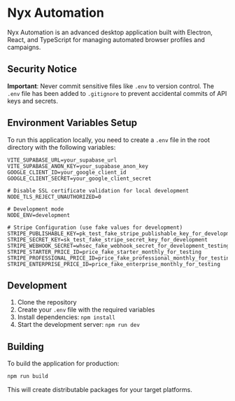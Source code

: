 # Nyx Automation

Nyx Automation is an advanced desktop application built with Electron, React, and TypeScript for managing automated browser profiles and campaigns.

## Security Notice

**Important**: Never commit sensitive files like `.env` to version control. The `.env` file has been added to `.gitignore` to prevent accidental commits of API keys and secrets.

## Environment Variables Setup

To run this application locally, you need to create a `.env` file in the root directory with the following variables:

```env
VITE_SUPABASE_URL=your_supabase_url
VITE_SUPABASE_ANON_KEY=your_supabase_anon_key
GOOGLE_CLIENT_ID=your_google_client_id
GOOGLE_CLIENT_SECRET=your_google_client_secret

# Disable SSL certificate validation for local development
NODE_TLS_REJECT_UNAUTHORIZED=0

# Development mode
NODE_ENV=development

# Stripe Configuration (use fake values for development)
STRIPE_PUBLISHABLE_KEY=pk_test_fake_stripe_publishable_key_for_development
STRIPE_SECRET_KEY=sk_test_fake_stripe_secret_key_for_development
STRIPE_WEBHOOK_SECRET=whsec_fake_webhook_secret_for_development_testing
STRIPE_STARTER_PRICE_ID=price_fake_starter_monthly_for_testing
STRIPE_PROFESSIONAL_PRICE_ID=price_fake_professional_monthly_for_testing
STRIPE_ENTERPRISE_PRICE_ID=price_fake_enterprise_monthly_for_testing
```

## Development

1. Clone the repository
2. Create your `.env` file with the required variables
3. Install dependencies: `npm install`
4. Start the development server: `npm run dev`

## Building

To build the application for production:

```bash
npm run build
```

This will create distributable packages for your target platforms.